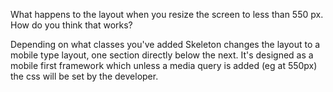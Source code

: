 What happens to the layout when you resize the screen to less than 550 px. How do you think that works? 

Depending on what classes you've added Skeleton changes the layout to a mobile type layout, one section directly below the next. It's designed as a mobile first framework which unless a media query is added (eg at 550px) the css will be set by the developer.